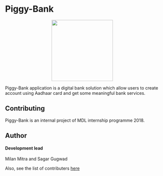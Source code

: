 # Piggy-Bank
<p align="center">
  <img width="200" height="200" src="https://github.com/TechUniv2018/Piggy-Bank/blob/development/Piggy-Bank-logo.jpg">
</p>
Piggy-Bank application is a digital bank solution which allow users to create account using Aadhaar card and get some meaningful bank services.

## Contributing
Piggy-Bank is an internal project of MDL internship programme 2018.

## Author
#### Development lead

 Milan Mitra and Sagar Gugwad

Also, see the list of contributers [here](https://github.com/TechUniv2018/Piggy-Bank/graphs/contributors)
